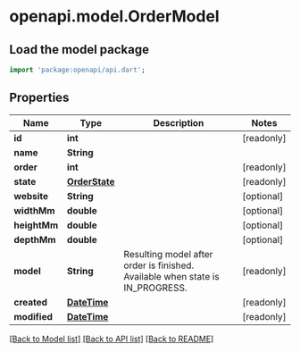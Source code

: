 # openapi.model.OrderModel

## Load the model package
```dart
import 'package:openapi/api.dart';
```

## Properties
Name | Type | Description | Notes
------------ | ------------- | ------------- | -------------
**id** | **int** |  | [readonly] 
**name** | **String** |  | 
**order** | **int** |  | [readonly] 
**state** | [**OrderState**](OrderState.md) |  | [readonly] 
**website** | **String** |  | [optional] 
**widthMm** | **double** |  | [optional] 
**heightMm** | **double** |  | [optional] 
**depthMm** | **double** |  | [optional] 
**model** | **String** | Resulting model after order is finished. Available when state is IN_PROGRESS. | [readonly] 
**created** | [**DateTime**](DateTime.md) |  | [readonly] 
**modified** | [**DateTime**](DateTime.md) |  | [readonly] 

[[Back to Model list]](../README.md#documentation-for-models) [[Back to API list]](../README.md#documentation-for-api-endpoints) [[Back to README]](../README.md)


